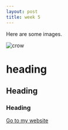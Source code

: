 ```yaml
---
layout: post
title: week 5
---
```


Here are some images.

![crow](https://www.google.com/url?sa=i&url=https%3A%2F%2Fwww.pinterest.com%2Fpin%2F110690103321708637%2F&psig=AOvVaw0iqI5-CdQKMFWRTcRW_wnR&ust=1649421799524000&source=images&cd=vfe&ved=0CAoQjRxqFwoTCMCarJb9gfcCFQAAAAAdAAAAABAD)

# heading

## Heading

### Heading

[Go to my website](https://pranavms.xyz)
